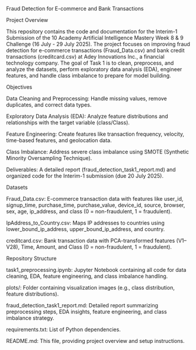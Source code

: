 Fraud Detection for E-commerce and Bank Transactions

Project Overview

This repository contains the code and documentation for the Interim-1 Submission of the 10 Academy Artificial Intelligence Mastery Week 8 & 9 Challenge (16 July - 29 July 2025). The project focuses on improving fraud detection for e-commerce transactions (Fraud_Data.csv) and bank credit transactions (creditcard.csv) at Adey Innovations Inc., a financial technology company. The goal of Task 1 is to clean, preprocess, and analyze the datasets, perform exploratory data analysis (EDA), engineer features, and handle class imbalance to prepare for model building.

Objectives

Data Cleaning and Preprocessing: Handle missing values, remove duplicates, and correct data types.

Exploratory Data Analysis (EDA): Analyze feature distributions and relationships with the target variable (class/Class).

Feature Engineering: Create features like transaction frequency, velocity, time-based features, and geolocation data.

Class Imbalance: Address severe class imbalance using SMOTE (Synthetic Minority Oversampling Technique).

Deliverables: A detailed report (fraud_detection_task1_report.md) and organized code for the Interim-1 submission (due 20 July 2025).

Datasets


Fraud_Data.csv: E-commerce transaction data with features like user_id, signup_time, purchase_time, purchase_value, device_id, source, browser, sex, age, ip_address, and class (0 = non-fraudulent, 1 = fraudulent).


IpAddress_to_Country.csv: Maps IP addresses to countries using lower_bound_ip_address, upper_bound_ip_address, and country.


creditcard.csv: Bank transaction data with PCA-transformed features (V1–V28), Time, Amount, and Class (0 = non-fraudulent, 1 = fraudulent).

Repository Structure


task1_preprocessing.ipynb: Jupyter Notebook containing all code for data cleaning, EDA, feature engineering, and class imbalance handling.

plots/: Folder containing visualization images (e.g., class distribution, feature distributions).

fraud_detection_task1_report.md: Detailed report summarizing preprocessing steps, EDA insights, feature engineering, and class imbalance strategy.

requirements.txt: List of Python dependencies.

README.md: This file, providing project overview and setup instructions.